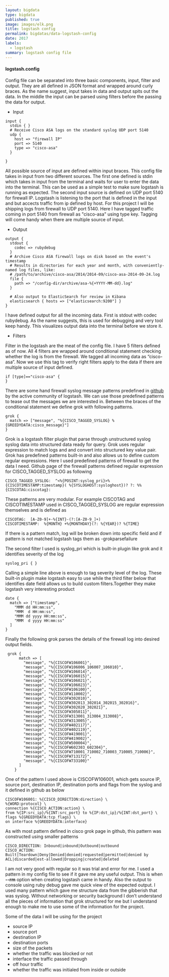 ```yaml
---
layout: bigdata
type: bigdata
published: true
image: images/elk.png
title: logstash config
permalink: bigdatas/data-logstash-config
date: 2017
labels:
  - logstash
summary: logstash config file
---
```


#### logstash.config

Config file can be separated into three basic components, input, filter and output. They are all defined in JSON format and wrapped around curly braces. As the name suggest, input takes in data and output spits out the data. In the middle the input can be parsed using filters before the passing the data for output. 

 * Input

```config
input {
  stdin { }
  # Receive Cisco ASA logs on the standard syslog UDP port 5140
  udp {
    host => "firewall IP"
    port => 5140
    type => "cisco-asa"
  }
  
}
```

All possible source of input are defined within input braces. This config file takes in input from two different sources. The first one defined is stdin which takes in input from the terminal and waits for user to enter the data into the terminal. This can be used as a simple test to make sure logstash is running as expected. The second input source is defined on UDP port 5140 for firewall IP. Logstash is listening to the port that is defined in the input and but accects traffic from ip defined by host. For this project I will be shipping logs from firewall to UDP port 5140. Here I have tagged traffic coming in port 5140 from firewall as "cisco-asa" using type key. Tagging will come handy when there are multiple source of input.

 * Output

```config
output {
  stdout {
    codec => rubydebug
  }
  # Archive Cisco ASA firewall logs on disk based on the event's timestamp
  # Results in directories for each year and month, with conveniently-named log files, like:
  # /path/to/archive/cisco-asa/2014/2014-09/cisco-asa-2014-09-24.log
  file {
    path => "/config-dir/archive/asa-%{+YYYY-MM-dd}.log"
  }

  # Also output to ElasticSearch for review in Kibana
  elasticsearch { hosts => ["elasticsearch:9200"] }
}
```

I have defined  output for all the incoming data. First is stdout with codec rubydebug. As the name suggests, this is used for debugging and very tool keep handy. This visualizes output data into the terminal before we store it. 

 * Filters

Filter in the logstash are the meat of the config file. I have 5 filters defined as of now. All 4 filters are wrapped around conditional statement checking whether the log is from the firewall. We tagged all incoming data as “cisco-asa”. Now we use this tag to verify right filters apply to the data if there are multiple source of input defined.

```
if [type]=="cisco-asa" {
}
```
There are some hand firewall syslog message patterns predefined in [github](https://github.com/logstash-plugins/logstash-patterns-core) by the active community of logstash. We can use those predefined patterns to tease out the messages we are interested in. Between the braces of the conditional statement we define grok with following patterns.
```
grok {
  match => ["message", "%{CISCO_TAGGED_SYSLOG} %{GREEDYDATA:cisco_message}"]
}
```
Grok is a logstash filter plugin that parse through unstructured syslog syslog data into structured data ready for query. Grok uses regular expression to match logs and and convert into structured key value pair. Grok has predefined patterns built-in and also allows us to define custom regular expressions. Here I used predefined patterns of firewall to get the data I need. Github page of the firewall patterns defined regular expression for CISCO_TAGGED_SYSLOG as following

```
CISCO_TAGGED_SYSLOG:  ^<%{POSINT:syslog_pri}>%{CISCOTIMESTAMP:timestamp}( %{SYSLOGHOST:sysloghost})? ?: %%{CISCOTAG:ciscotag}:
```

These patterns are very modular. For example CISCOTAG and CISCOTIMESTAMP used in CISCO_TAGGED_SYSLOG  are regular expression themselves and is defined as
```
CISCOTAG:  [A-Z0-9]+-%{INT}-(?:[A-Z0-9_]+)
CISCOTIMESTAMP:  %{MONTH} +%{MONTHDAY}(?: %{YEAR})? %{TIME}
```
If there is a pattern match, log will be broken down into specific field and if pattern is not matched logstash tags them as -grokparsefailure


The second filter I used is syslog_pri which is built-in plugin like grok and it identifies severity of the log
```
syslog_pri { }
```
Calling a simple line above is enough to tag severity level of the log. These built-in plugin make logstash easy to use while the third filter below that  identifies date field allows us to build custom filters.Together they make logstash very interesting product

```
date {
  match => ["timestamp",
    "MMM dd HH:mm:ss",
    "MMM  d HH:mm:ss",
    "MMM dd yyyy HH:mm:ss",
    "MMM  d yyyy HH:mm:ss"
  ]
}
```

Finally the following grok parses the details of the firewall log into desired output fields.

```config
 grok {
      match => [
        "message", "%{CISCOFW106001}",
        "message", "%{CISCOFW106006_106007_106010}",
        "message", "%{CISCOFW106014}",
        "message", "%{CISCOFW106015}",
        "message", "%{CISCOFW106021}",
        "message", "%{CISCOFW106023}",
        "message", "%{CISCOFW106100}",
        "message", "%{CISCOFW110002}",
        "message", "%{CISCOFW302010}",
        "message", "%{CISCOFW302013_302014_302015_302016}",
        "message", "%{CISCOFW302020_302021}",
        "message", "%{CISCOFW305011}",
        "message", "%{CISCOFW313001_313004_313008}",
        "message", "%{CISCOFW313005}",
        "message", "%{CISCOFW402117}",
        "message", "%{CISCOFW402119}",
        "message", "%{CISCOFW419001}",
        "message", "%{CISCOFW419002}",
        "message", "%{CISCOFW500004}",
        "message", "%{CISCOFW602303_602304}",
        "message", "%{CISCOFW710001_710002_710003_710005_710006}",
        "message", "%{CISCOFW713172}",
        "message", "%{CISCOFW733100}"
      ]
    }
```
One of the pattern I used above is CISCOFW106001, which gets source IP, source port, destination IP, destination ports and flags from the syslog and it defined in github as below
```
CISCOFW106001: %{CISCO_DIRECTION:direction} \
%{WORD:protocol} \
connection %{CISCO_ACTION:action} \
from %{IP:src_ip}/%{INT:src_port} to %{IP:dst_ip}/%{INT:dst_port} \
flags %{GREEDYDATA:tcp_flags} \
on interface %{GREEDYDATA:interface}
```
As with most pattern defined in cisco grok page in github, this pattern was constructed using smaller patterns 

```
CISCO_DIRECTION: Inbound|inbound|Outbound|outbound
CISCO_ACTION: Built|Teardown|Deny|Denied|denied|requested|permitted|denied by ACL|discarded|est-allowed|Dropping|created|deleted
```

 I am not very good with regular so it was trial and error for me. I used a pattern in my config file to see if it gave me any useful output. This is when **--rm** option when creating logstash came in handy. Also the output to console using ruby debug gave me quick view of the expected output. I used many pattern which gave me structure data from the gibberish that was syslog. Without networking or security background I don’t understand all the pieces of information that grok structured for me but I understand enough to make me to use some of the information for the project. 

Some of the data I will be using for the project 
 * source IP
 * source port
 * destination IP 
 * destination ports
 * size of the packets
 * whether the traffic was blocked or not
 * interface the traffic passed through
 * off hour traffic
 * whether the traffic was initialed from inside or outside



